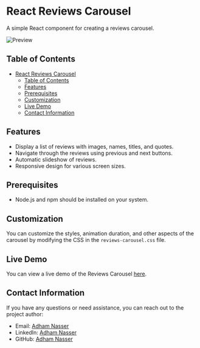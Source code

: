 # React Reviews Carousel

A simple React component for creating a reviews carousel.

![Preview](screenshot.png)

## Table of Contents

- [React Reviews Carousel](#react-reviews-carousel)
  - [Table of Contents](#table-of-contents)
  - [Features](#features)
  - [Prerequisites](#prerequisites)
  - [Customization](#customization)
  - [Live Demo](#live-demo)
  - [Contact Information](#contact-information)

## Features

- Display a list of reviews with images, names, titles, and quotes.
- Navigate through the reviews using previous and next buttons.
- Automatic slideshow of reviews.
- Responsive design for various screen sizes.

## Prerequisites

- Node.js and npm should be installed on your system.

## Customization

You can customize the styles, animation duration, and other aspects of the carousel by modifying the CSS in the `reviews-carousel.css` file.

## Live Demo

You can view a live demo of the Reviews Carousel [here](https://your-demo-url.com).

## Contact Information

If you have any questions or need assistance, you can reach out to the project author:

- Email: [Adham Nasser](mailto:adhamxiii@gmail.com)
- LinkedIn: [Adham Nasser](https://www.linkedin.com/in/adham-nasser-xiii/)
- GitHub: [Adham Nasser](https://github.com/Adham-XIII)
